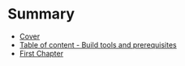 # Summary

* [Cover](cover.md)
* [Table of content - Build tools and prerequisites](README.md)
* [First Chapter](chapter1.md)

